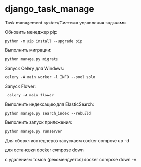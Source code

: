 # django_task_manage
Task management system/Система управления задачами

Обновить менеджер pip:
    
    python -m pip install --upgrade pip

Выполнить миграции:

    python manage.py migrate 

Запуск Celery для Windows:
    
    celery -A main worker -l INFO --pool solo

Запуск Flower:

     celery -A main flower  

Выполнить индексацию для ElasticSearch:
    
    python manage.py search_index --rebuild 

Выполнить запуск приложения:

    python manage.py runserver  


Для сборки контецнеров запускаем docker compose up -d

для остановки docker compose down

с удалением томов (рекомендуется) docker compose down -v